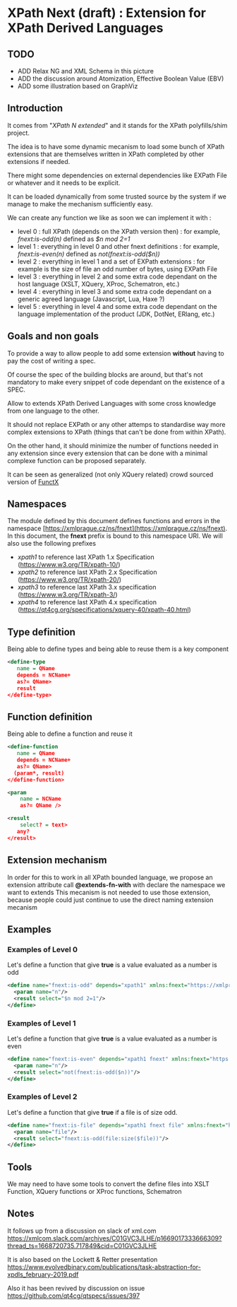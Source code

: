 # XPath Next (draft) : Extension for XPath Derived Languages

## TODO
* ADD Relax NG and XML Schema in this picture
* ADD the discussion around Atomization, Effective Boolean Value (EBV)
* ADD some illustration based on GraphViz

## Introduction
It comes from "_XPath N extended_" and it stands for the XPath polyfills/shim project.

The idea is to have some dynamic mecanism to load some bunch of XPath extensions that are themselves written in XPath completed by other extensions if needed.

There might some dependencies on external dependencies like EXPath File or whatever and it needs to be explicit.

It can be loaded dynamically from some trusted source by the system if we manage to make the mechanism sufficiently easy.

We can create any function we like as soon we can implement it with :
* level 0 : full XPath (depends on the XPath version then) : for example, _fnext:is-odd(n)_ defined as _$n mod 2=1_
* level 1 : everything in level 0 and other fnext definitions : for example, _fnext:is-even(n)_ defined as _not(fnext:is-odd($n))_
* level 2 : everything in level 1 and a set of EXPath extensions : for example is the size of file an odd number of bytes, using EXPath File
* level 3 : everything in level 2 and some extra code dependant on the host language (XSLT, XQuery, XProc, Schematron, etc.)
* level 4 : everything in level 3 and some extra code dependant on a generic agreed language (Javascript, Lua, Haxe ?)
* level 5 : everything in level 4 and some extra code dependant on the language implementation of the product (JDK, DotNet, ERlang, etc.) 

## Goals and non goals
To provide a way to allow people to add some extension **without** having to pay the cost of writing a spec.

Of course the spec of the building blocks are around, but that's not mandatory to make every snippet of code dependant on the existence of a SPEC.

Allow to extends XPath Derived Languages with some cross knowledge from one language to the other.

It should not replace EXPath or any other attemps to standardise way more complex extensions to XPath (things that can't be done from within XPath).

On the other hand, it should minimize the number of functions needed in any extension since every extension that can be done with a minimal complexe function can be proposed separately.

It can be seen as generalized (not only XQuery related) crowd sourced version of [FunctX](http://www.xqueryfunctions.com/xq/)

## Namespaces
The module defined by this document defines functions and errors in the namespace [https://xmlprague.cz/ns/fnext](https://xmlprague.cz/ns/fnext). In this document, the **fnext** prefix is bound to this namespace URI.
We will also use the following prefixes
* *xpath1* to reference  last XPath 1.x Specification (https://www.w3.org/TR/xpath-10/)
* *xpath2* to reference  last XPath 2.x Specification (https://www.w3.org/TR/xpath-20/)
* *xpath3* to reference last XPath 3.x specification (https://www.w3.org/TR/xpath-3/)
* *xpath4* to reference last XPath 4.x specification (https://qt4cg.org/specifications/xquery-40/xpath-40.html)
## Type definition 

Being able to define types and being able to reuse them is a key component 

```xml
<define-type 
   name = QName
   depends = NCName+
   as?= QName>
   result
</define-type>
```

## Function definition

Being able to define a function and reuse it

```xml
<define-function 
   name = QName
   depends = NCName+
   as?= QName>
  (param*, result)
</define-function>
```

```xml
<param 
    name = NCName 
    as?= QName />
```

```xml
<result 
    select? = text>
   any?
</result>
```


## Extension mechanism
In order for this to work in all XPath bounded language, we propose an extension attribute call **@extends-fn-with** with declare the namespace we want to extends 
This mecanism is not needed to use those extension, because people could just continue to use the direct naming extension mecanism 
## Examples 
### Examples of Level 0
Let's define a function that give **true** is a value evaluated as a number is odd
```xml
<define name="fnext:is-odd" depends="xpath1" xmlns:fnext="https://xmlprague.cz/ns/fnext">
  <param name="n"/>
  <result select="$n mod 2=1"/>
</define>
```
### Examples of Level 1
Let's define a function that give **true** is a value evaluated as a number is even
```xml
<define name="fnext:is-even" depends="xpath1 fnext" xmlns:fnext="https://xmlprague.cz/ns/fnext">
  <param name="n"/>
  <result select="not(fnext:is-odd($n))"/>
</define>
```

### Examples of Level 2
Let's define a function that give **true** if a file is of size odd.
```xml
<define name="fnext:is-file" depends="xpath1 fnext file" xmlns:fnext="https://xmlprague.cz/ns/fnext" xmlns:file="http://expath.org/ns/file">
  <param name="file"/>
  <result select="fnext:is-odd(file:size($file))"/>
</define>
```
## Tools
We may need to have some tools to convert the define files into XSLT Function, XQuery functions or XProc functions, Schematron

## Notes
It follows up from a discussion on slack of xml.com https://xmlcom.slack.com/archives/C01GVC3JLHE/p1669017333666309?thread_ts=1668720735.717849&cid=C01GVC3JLHE

It is also based on the Lockett & Retter presentation https://www.evolvedbinary.com/publications/task-abstraction-for-xpdls_february-2019.pdf

Also it has been revived by discussion on issue https://github.com/qt4cg/qtspecs/issues/397

